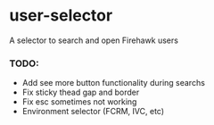 # user-selector
A selector to search and open Firehawk users

### TODO:
- Add see more button functionality during searchs
- Fix sticky thead gap and border
- Fix esc sometimes not working
- Environment selector (FCRM, IVC, etc)